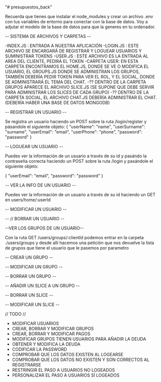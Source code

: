 "# presupuestos_back" 

Recuerda que tienes que instalar el node_modules y crear un archivo .env con tus variables de entorno para conectar con la base de datos. Voy a adjutar el modelo de la base de datos para que la generes en tu ordenador.


-- SISTEMA DE ARCHIVOS Y CARPETAS --

-INDEX.JS : ENTRADA A NUESTRA APLICACIÓN
-LOGIN.JS : ESTE ARCHIVO SE ENCARGARÁ DE REGISTRAR Y LOGUEAR USUARIOS Y SUMINISTRAR TOKENS
-USER.JS : ESTE ARCHIVO ES LA ENTRADA AL AREA DEL CLIENTE, PEDIRÁ EL TOKEN
-CARPETA USER: EN ESTA CARPETA ENCONTRAMOS EL HOME.JS, DONDE SE VE O MODIFICA EL USUARIO, EL GROUPS.JS DONDE SE ADMINISTRAN LOS GRUPOS, TAMBIÉN DEBERÍA PEDIR TOKEN PARA VER EL ROL, Y EL SOCIAL, DONDE SE ADMINISTRARÁ EL TEMA DEL CHAT. 
-?? DENTRO DE LA CARPETA GRUPOS APARECE EL ARCHIVO SLICE.JS (SE SUPONE QUE DEBE SERVIR PARA ADMINISTRAR LOS SLICES DE CADA GRUPO)
-?? DENTRO DE LA CARPETA SOCIAL, EL ARCHIVO CHAT.JS DEBERÍA ADMINISTRAR EL CHAT. (DEBERÍA HABER UNA BASE DE DATOS MONGODB)


-- REGISTRAR UN USUARIO --

Se registra un usuario haciendo un POST sobre la ruta /login/register y pásandole el siguiente objeto:
{
    "userName": "name",
    "userSurname": "surname",
    "userEmail": "email",
    "userPhone": "phone",
    "password": "password"
}

-- LOGUEAR UN USUARIO --

Puedes ver la información de un usuario a través de su id y pasándo la contraseña correcta haciendo un POST sobre la ruta /login y pasándole el siguiente objeto:

{
    "userEmail": "email",
    "password": "password"
}

-- VER LA INFO DE UN USUARIO --

Puedes ver la información de un usuario a través de su id haciendo un GET en users/home/:userId


-- MODIFICAR UN USUARIO --

-- // BORRAR UN USUARIO --

--VER LOS GRUPOS DE UN USUARIO--

Con la ruta GET /users/groups/:clientId podemos entrar en la carpeta ./users/groups y desde allí hacemos una petición que nos devuelve la lista de grupos que tiene el usuario que le pasemos por parametro

-- CREAR UN GRUPO --

-- MODIFICAR UN GRUPO --

-- BORRAR UN GRUPO --

-- AÑADIR UN SLICE A UN GRUPO --

-- BORRAR UN SLICE --

-- MODIFICAR UN SLICE --

// TODO //

- MODIFICAR USUARIOS
- CREAR, BORRAR Y MODIFICAR GRUPOS
- CREAR, BORRAR Y MODIFICAR PAGOS
- MODIFICAR GRUPOS TIENEN USUARIOS PARA AÑADIR LA DEUDA
- OBTENER Y MODIFICA LA DEUDA
- CODIFICAR LA PASSWORD
- COMPROBAR QUE LOS DATOS EXISTEN AL LOGEARSE
- COMPROBAR QUE LOS DATOS NO EXISTEN Y SON CORRECTOS AL REGISTRARSE
- RESTRINGIR EL PASO A USUARIOS NO LOGEADOS
- PERSONALIZAR EL PASO A USUARIOS SÍ LOGEADOS
